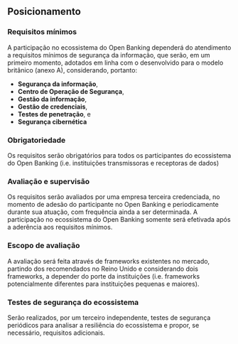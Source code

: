 ## Posicionamento

### Requisitos mínimos

A participação no ecossistema do Open Banking dependerá do atendimento a requisitos mínimos de segurança da informação, que serão, em um primeiro momento, adotados em linha com o desenvolvido para o modelo britânico (anexo A), considerando, portanto:

 * **Segurança da informação**,
 * **Centro de Operação de Segurança**,
 * **Gestão da informação**,
 * **Gestão de credenciais**,
 * **Testes de penetração**, e
 * **Segurança cibernética**

### Obrigatoriedade
Os requisitos serão obrigatórios para todos os participantes do ecossistema do Open Banking (i.e. instituições transmissoras e receptoras de dados)

### Avaliação e supervisão
Os requisitos serão avaliados por uma empresa terceira credenciada, no momento de adesão do participante no Open Banking e periodicamente durante sua atuação, com frequência ainda a ser determinada. A participação no ecossistema do Open Banking somente será efetivada após a aderência aos requisitos mínimos.

### Escopo de avaliação
A avaliação será feita através de frameworks existentes no mercado, partindo dos recomendados no Reino Unido e considerando dois frameworks, a depender do porte da instituições (i.e. frameworks potencialmente diferentes para instituições pequenas e maiores).

### Testes de segurança do ecossistema
Serão realizados, por um terceiro independente, testes de segurança periódicos para analisar a resiliência do ecossistema e propor, se necessário, requisitos adicionais.
